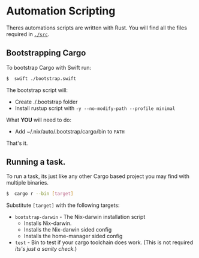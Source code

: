 # Automation Scripting
Theres automations scripts are written with Rust.
You will find all the files required in [`./src`](./src/).

## Bootstrapping Cargo
To bootstrap Cargo with Swift run:

```sh
$  swift ./bootstrap.swift
```

The bootstrap script will:
- Create ./.bootstrap folder
- Install rustup script with `-y --no-modify-path --profile minimal`

What **YOU** will need to do:
- Add ~/.nix/auto/.bootstrap/cargo/bin to `PATH`

That's it.

## Running a task.
To run a task, its just like any other Cargo based project you may find with multiple binaries.
```sh
$  cargo r --bin [target]
```

Substitute `[target]` with the following targets:
- `bootstrap-darwin` - The Nix-darwin installation script
  * Installs Nix-darwin.
  * Installs the Nix-darwin sided config
  * Installs the home-manager sided config
- `test` - Bin to test if your cargo toolchain does work. (This is not required *its's just a sanity check.*)